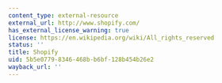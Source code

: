 ```yaml
---
content_type: external-resource
external_url: http://www.shopify.com/
has_external_license_warning: true
license: https://en.wikipedia.org/wiki/All_rights_reserved
status: ''
title: Shopify
uid: 5b5e0779-8346-468b-b6bf-128b454b26e2
wayback_url: ''
---
```

